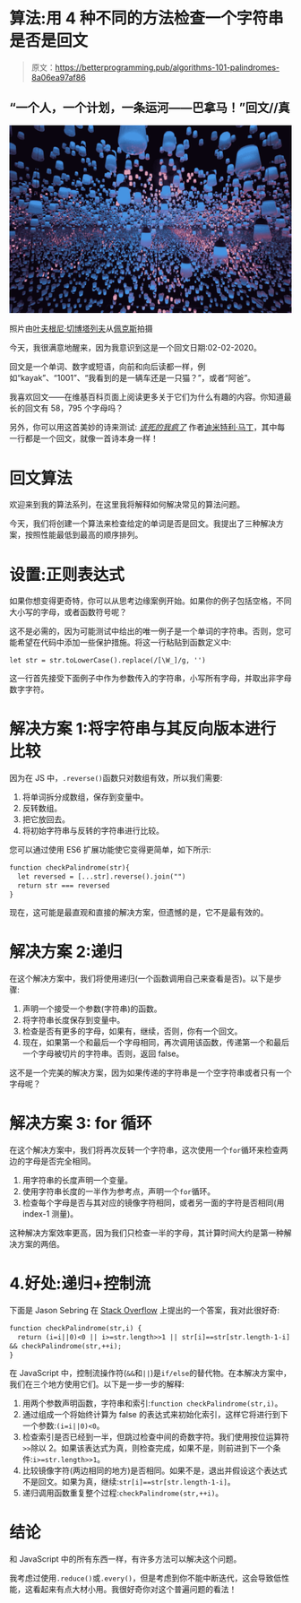 # 算法:用 4 种不同的方法检查一个字符串是否是回文

> 原文：<https://betterprogramming.pub/algorithms-101-palindromes-8a06ea97af86>

## “一个人，一个计划，一条运河——巴拿马！”回文//真

![](img/94ed5195e883a71a4300310447d144ed.png)

照片由[叶夫根尼·切博塔列夫](https://www.pexels.com/@evgeny-tchebotarev-1058775?utm_content=attributionCopyText&utm_medium=referral&utm_source=pexels)从[佩克斯](https://www.pexels.com/photo/white-lantern-lot-2541310/?utm_content=attributionCopyText&utm_medium=referral&utm_source=pexels)拍摄

今天，我很满意地醒来，因为我意识到这是一个回文日期:02-02-2020。

回文是一个单词、数字或短语，向前和向后读都一样，例如“kayak”、“1001”、“我看到的是一辆车还是一只猫？”，或者“阿爸”。

我喜欢回文——在维基百科页面上阅读更多关于它们为什么有趣的内容。你知道最长的回文有 58，795 个字母吗？

另外，你可以用这首美妙的诗来测试: [*该死的我疯了*](https://genius.com/Demetri-martin-dammit-im-mad-annotated) 作者[迪米特利·马丁](https://en.wikipedia.org/wiki/Demetri_Martin)，其中每一行都是一个回文，就像一首诗本身一样！

# 回文算法

欢迎来到我的算法系列，在这里我将解释如何解决常见的算法问题。

今天，我们将创建一个算法来检查给定的单词是否是回文。我提出了三种解决方案，按照性能最低到最高的顺序排列。

# 设置:正则表达式

如果你想变得更奇特，你可以从思考边缘案例开始。如果你的例子包括空格，不同大小写的字母，或者函数符号呢？

这不是必需的，因为可能测试中给出的唯一例子是一个单词的字符串。否则，您可能希望在代码中添加一些保护措施。将这一行粘贴到函数定义中:

```
let str = str.toLowerCase().replace(/[\W_]/g, '')
```

这一行首先接受下面例子中作为参数传入的字符串，小写所有字母，并取出非字母数字字符。

# 解决方案 1:将字符串与其反向版本进行比较

因为在 JS 中，`.reverse()`函数只对数组有效，所以我们需要:

1.  将单词拆分成数组，保存到变量中。
2.  反转数组。
3.  把它放回去。
4.  将初始字符串与反转的字符串进行比较。

您可以通过使用 ES6 扩展功能使它变得更简单，如下所示:

```
function checkPalindrome(str){
  let reversed = [...str].reverse().join("")
  return str === reversed
}
```

现在，这可能是最直观和直接的解决方案，但遗憾的是，它不是最有效的。

# 解决方案 2:递归

在这个解决方案中，我们将使用递归(一个函数调用自己来查看是否)。以下是步骤:

1.  声明一个接受一个参数(字符串)的函数。
2.  将字符串长度保存到变量中。
3.  检查是否有更多的字母，如果有，继续，否则，你有一个回文。
4.  现在，如果第一个和最后一个字母相同，再次调用该函数，传递第一个和最后一个字母被切片的字符串。否则，返回 false。

这不是一个完美的解决方案，因为如果传递的字符串是一个空字符串或者只有一个字母呢？

# 解决方案 3: for 循环

在这个解决方案中，我们将再次反转一个字符串，这次使用一个`for`循环来检查两边的字母是否完全相同。

1.  用字符串的长度声明一个变量。
2.  使用字符串长度的一半作为参考点，声明一个`for`循环。
3.  检查每个字母是否与其对应的镜像字符相同，或者另一面的字符是否相同(用 index-1 测量)。

这种解决方案效率更高，因为我们只检查一半的字母，其计算时间大约是第一种解决方案的两倍。

# 4.好处:递归+控制流

下面是 Jason Sebring 在 [Stack Overflow](https://stackoverflow.com/a/25091111) 上提出的一个答案，我对此很好奇:

```
function checkPalindrome(str,i) {
  return (i=i||0)<0 || i>=str.length>>1 || str[i]==str[str.length-1-i] && checkPalindrome(str,++i);
}
```

在 JavaScript 中，控制流操作符(`&&`和`||`)是`if/else`的替代物。在本解决方案中，我们在三个地方使用它们。以下是一步一步的解释:

1.  用两个参数声明函数，字符串和索引:`function checkPalindrome(str,i)`。
2.  通过组成一个将始终计算为 false 的表达式来初始化索引，这样它将进行到下一个参数:`(i=i||0)<0`。
3.  检查索引是否已经到一半，但跳过检查中间的奇数字符。我们使用按位运算符`>>`除以 2。如果该表达式为真，则检查完成，如果不是，则前进到下一个条件:`i>=str.length>>1`。
4.  比较镜像字符(两边相同的地方)是否相同。如果不是，退出并假设这个表达式不是回文。如果为真，继续:`str[i]==str[str.length-1-i]`。
5.  递归调用函数重复整个过程:`checkPalindrome(str,++i)`。

# 结论

和 JavaScript 中的所有东西一样，有许多方法可以解决这个问题。

我考虑过使用`.reduce()`或`.every()`，但是考虑到你不能中断迭代，这会导致低性能，这看起来有点大材小用。我很好奇你对这个普遍问题的看法！